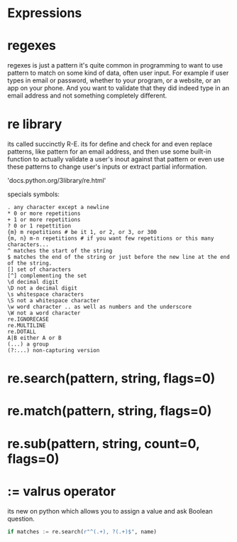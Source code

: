# Expressions
# regexes

regexes is just a pattern it's quite common in programming to want to use pattern to match on some kind of data, often user input. For example if user types in email or password, whether to your program, or a website, or an app on your phone. And you want to validate that they did indeed type in an email address and not something completely different.

# re library

its called succinctly R-E. its for define and check for and even replace patterns, like pattern for an email address, and then use some built-in function to actually validate a user's inout against that pattern or even use these patterns to change user's inputs or extract partial information.

'docs.python.org/3library/re.html'

specials symbols:

    . any character except a newline
    * 0 or more repetitions
    + 1 or more repetitions
    ? 0 or 1 repettition
    {m} m repetitions # be it 1, or 2, or 3, or 300
    {m, n} m-n repetitions # if you want few repetitions or this many characters...
    ^ matches the start of the string
    $ matches the end of the string or just before the new line at the end of the string.
    [] set of characters
    [^] complementing the set
    \d decimal digit
    \D not a decimal digit
    \s whitespace characters
    \S not a whitespace character
    \w word character .. as well as numbers and the underscore
    \W not a word character
    re.IGNORECASE
    re.MULTILINE
    re.DOTALL
    A|B either A or B
    (...) a group
    (?:...) non-capturing version

# re.search(pattern, string, flags=0)
# re.match(pattern, string, flags=0)
# re.sub(pattern, string, count=0, flags=0)

# := valrus operator 

its new on python which allows you to assign a value and ask Boolean question.
```python
if matches := re.search(r"^(.+), ?(.+)$", name)
```